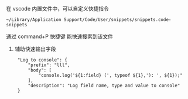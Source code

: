 在 vscode 内置文件中，可以自定义快捷指令

```
~/Library/Application Support/Code/User/snippets/snippets.code-snippets
```

通过 command+P 快捷键 能快速搜索到该文件

1. 辅助快速输出字段

   ```
   	"Log to console": {
   		"prefix": "lll",
   		"body": [
   			"console.log('${1:field} (', typeof ${1},'): ', ${1});"
   		],
   		"description": "Log field name, type and value to console"
   	}
   ```
